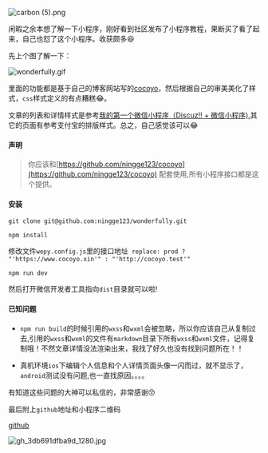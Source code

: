 ![carbon (5).png](https://www.cocoyo.xin/storage/201806/10/783pUTGETRSGus9W3DLfEPxmWfxJra10mweDX9QD.png)

闲暇之余本想了解一下小程序，刚好看到社区发布了小程序教程，果断买了看了起来，自己也怼了这个小程序。收获颇多:laughing:

先上个图了解一下：

![wonderfully.gif](https://www.cocoyo.xin/storage/201806/10/jY6xDbBR3tbrqCizXrWIjxzsQ7g9qVK99Dq2kzn3.gif)

里面的功能都是基于自己的博客网站写的[cocoyo](https://www.cocoyo.xin)，然后根据自己的审美美化了样式，`css`样式定义的有点糟糕:joy:。

文章的列表和详情样式是参考[我的第一个微信小程序（Discuz!! + 微信小程序)](https://laravel-china.org/articles/7881/my-first-wechat-small-program-discuz-wechat-applet),其它的页面有参考支付宝的排版样式。总之，自己感觉该可以:joy:

#### 声明

> 你应该和[https://github.com/ningge123/cocoyo](https://github.com/ningge123/cocoyo) 配套使用,所有小程序接口都是这个提供。

#### 安装

```shell
git clone git@github.com:ningge123/wonderfully.git
```

```shell
npm install
```

修改文件`wepy.config.js`里的接口地址` replace: prod ? "'https://www.cocoyo.xin'" : "'http://cocoyo.test'"`

```shell
npm run dev
```

然后打开微信开发者工具指向`dist`目录就可以啦!

#### 已知问题

* `npm run build`的时候引用的`wxss`和`wxml`会被忽略，所以你应该自己从复制过去,引用的`wxss`和`wxml`的文件有`markdown`目录下所有`wxss`和`wxml`文件，记得复制哦！不然文章详情没法渲染出来，我找了好久也没有找到问题所在！！

* 真机环境`ios`下编辑个人信息和个人详情页面头像一闪而过，就不显示了，`android`测试没有问题,也一直找原因。。。。

有知道这些问题的大神可以私信的，非常感谢:kissing_closed_eyes:

最后附上`github`地址和小程序二维码

[github](https://github.com/ningge123/wonderfully)

![gh_3db691dfba9d_1280.jpg](https://www.cocoyo.xin/storage/201806/10/nz4Vq3gV2KWM7JkgeLwAHxmD50c4mvuXi8TvTkdN.jpeg)